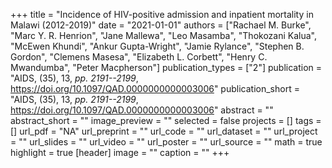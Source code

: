 +++
title = "Incidence of HIV-positive admission and inpatient mortality in Malawi (2012-2019)"
date = "2021-01-01"
authors = ["Rachael M. Burke", "Marc Y. R. Henrion", "Jane Mallewa", "Leo Masamba", "Thokozani Kalua", "McEwen Khundi", "Ankur Gupta-Wright", "Jamie Rylance", "Stephen B. Gordon", "Clemens Masesa", "Elizabeth L. Corbett", "Henry C. Mwandumba", "Peter Macpherson"]
publication_types = ["2"]
publication = "AIDS, (35), 13, _pp. 2191--2199_, https://doi.org/10.1097/QAD.0000000000003006"
publication_short = "AIDS, (35), 13, _pp. 2191--2199_, https://doi.org/10.1097/QAD.0000000000003006"
abstract = ""
abstract_short = ""
image_preview = ""
selected = false
projects = []
tags = []
url_pdf = "NA"
url_preprint = ""
url_code = ""
url_dataset = ""
url_project = ""
url_slides = ""
url_video = ""
url_poster = ""
url_source = ""
math = true
highlight = true
[header]
image = ""
caption = ""
+++
